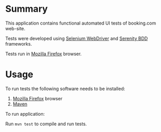 # Summary

This application contains functional automated UI tests of booking.com web-site.

Tests were developed using [Selenium WebDriver](http://www.seleniumhq.org/projects/webdriver/) and [Serenity BDD](http://thucydides.info/) frameworks.

Tests run in [Mozilla Firefox](https://www.mozilla.org/en-US/firefox/new/) browser.

# Usage

To run tests the following software needs to be installed:

1. [Mozilla Firefox](https://www.mozilla.org/en-US/firefox/new/) browser
2. [Maven][tool:maven]

[tool:maven]: http://maven.apache.org/

To run application:

Run `mvn test` to compile and run tests.
